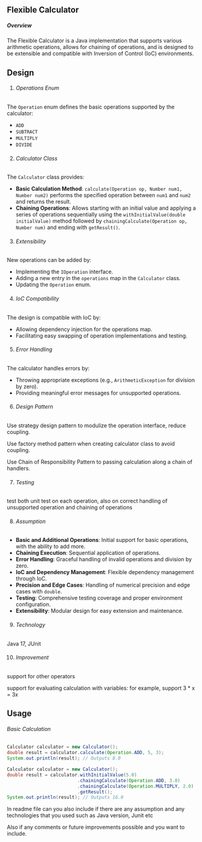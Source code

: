 ## Flexible Calculator



##### Overview

The Flexible Calculator is a Java implementation that supports various arithmetic operations, allows for chaining of operations, and is designed to be extensible and compatible with Inversion of Control (IoC) environments. 

## Design

1. ###### Operations Enum

The `Operation` enum defines the basic operations supported by the calculator:
- `ADD`
- `SUBTRACT`
- `MULTIPLY`
- `DIVIDE`



2. ###### Calculator Class

The `Calculator` class provides:
- **Basic Calculation Method**: `calculate(Operation op, Number num1, Number num2)` performs the specified operation between `num1` and `num2` and returns the result.
- **Chaining Operations**: Allows starting with an initial value and applying a series of operations sequentially using the `withInitialValue(double initialValue)` method followed by `chainingCalculate(Operation op, Number num)` and ending with `getResult()`.



3. ###### Extensibility

New operations can be added by:
- Implementing the `IOperation` interface.
- Adding a new entry in the `operations` map in the `Calculator` class.
- Updating the `Operation` enum.



4. ###### IoC Compatibility

The design is compatible with IoC by:
- Allowing dependency injection for the operations map.
- Facilitating easy swapping of operation implementations and testing.



5. ###### Error Handling

The calculator handles errors by:
- Throwing appropriate exceptions (e.g., `ArithmeticException` for division by zero).
- Providing meaningful error messages for unsupported operations.



6. ###### Design Pattern

Use strategy design pattern to modulize the operation interface, reduce coupling.

Use factory method pattern when creating calculator class to avoid coupling.

Use Chain of Responsibility Pattern to passing calculation along a chain of handlers.



7. ###### Testing

test both unit test on each operation, also on correct handling of unsupported operation and  chaining of operations



8. ###### Assumption

- **Basic and Additional Operations**: Initial support for basic operations, with the ability to add more.
- **Chaining Execution**: Sequential application of operations.
- **Error Handling**: Graceful handling of invalid operations and division by zero.
- **IoC and Dependency Management**: Flexible dependency management through IoC.
- **Precision and Edge Cases**: Handling of numerical precision and edge cases with `double`.
- **Testing**: Comprehensive testing coverage and proper environment configuration.
- **Extensibility**: Modular design for easy extension and maintenance.



9. ###### Technology

Java 17, JUnit



10. ###### Improvement

support for other operators

support for evaluating calculation with variables: for example, support 3 * x = 3x

## Usage

###### Basic Calculation

```java
Calculator calculator = new Calculator();
double result = calculator.calculate(Operation.ADD, 5, 3);
System.out.println(result); // Outputs 8.0

Calculator calculator = new Calculator();
double result = calculator.withInitialValue(5.0)
                          .chainingCalculate(Operation.ADD, 3.0)
                          .chainingCalculate(Operation.MULTIPLY, 2.0)
                          .getResult();
System.out.println(result); // Outputs 16.0
```





In readme file can you also include if there are any assumption and any technologies that you used such as Java version, Junit etc 

Also if any comments or future improvements possible and you want to include.



